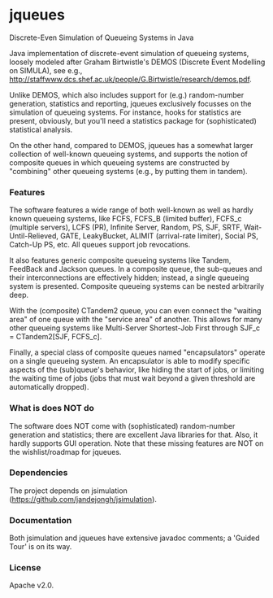 # jqueues
Discrete-Even Simulation of Queueing Systems in Java

Java implementation of discrete-event simulation of queueing systems, loosely modeled after Graham Birtwistle's DEMOS (Discrete Event Modelling on SIMULA), see e.g., http://staffwww.dcs.shef.ac.uk/people/G.Birtwistle/research/demos.pdf.

Unlike DEMOS, which also includes support for (e.g.) random-number generation, statistics and reporting, jqueues exclusively focusses on the simulation of queueing systems. For instance, hooks for statistics are present, obviously, but you'll need a statistics package for (sophisticated) statistical analysis.

On the other hand, compared to DEMOS, jqueues has a somewhat larger collection of well-known queueing systems, and supports the notion of composite queues in which queueing systems are constructed by "combining" other queueing systems (e.g., by putting them in tandem).

### Features

The software features a wide range of both well-known as well as hardly known queueing systems,
like FCFS, FCFS_B (limited buffer), FCFS_c (multiple servers),
LCFS (PR), Infinite Server, Random, PS, SJF, SRTF, Wait-Until-Relieved,
GATE, LeakyBucket, ALIMIT (arrival-rate limiter), Social PS, Catch-Up PS, etc.
All queues support job revocations.

It also features generic composite queueing systems like Tandem, FeedBack and Jackson queues.
In a composite queue, the sub-queues and their interconnections are effectively
hidden; instead, a single queueing system is presented.
Composite queueing systems can be nested arbitrarily deep.

With the (composite) CTandem2 queue, you can even connect the "waiting area" of one queue with
the "service area" of another. This allows for many other queueing systems like
Multi-Server Shortest-Job First through SJF_c = CTandem2[SJF, FCFS_c].

Finally, a special class of composite queues named "encapsulators"
operate on a single queueing system.
An encapsulator is able to modify specific aspects of the (sub)queue's behavior,
like hiding the start of jobs, or limiting the waiting time of jobs
(jobs that must wait beyond a given threshold are automatically dropped).

### What is does NOT do

The software does NOT come with (sophisticated) random-number generation and
statistics; there are excellent Java libraries for that.
Also, it hardly supports GUI operation.
Note that these missing features are NOT on the wishlist/roadmap for jqueues.

### Dependencies

The project depends on jsimulation (https://github.com/jandejongh/jsimulation).

### Documentation

Both jsimulation and jqueues have extensive javadoc comments; a 'Guided Tour' is on its way.

### License
Apache v2.0.
